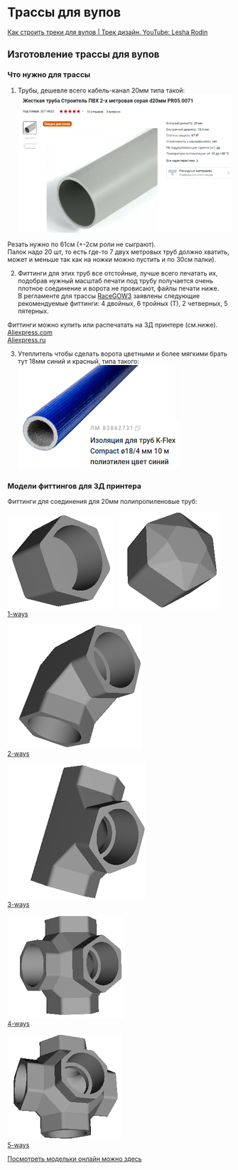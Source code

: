# Трассы для вупов

[Как строить треки для вупов | Трек дизайн. YouTube: Lesha Rodin](https://www.youtube.com/watch?v=_VQrCARckbo)

## Изготовление трассы для вупов

### Что нужно для трассы
1. Трубы, дешевле всего кабель-канал 20мм типа такой:  
![](plastic_pipe.png)  

Резать нужно по 61см (+-2см роли не сыграют).  
Палок надо 20 шт, то есть где-то 7 двух метровых труб должно хватить, может и меньше так как на ножки можно пустить и по 30см палки).  

2. Фиттинги для этих труб все отстойные, лучше всего печатать их, подобрав нужный масштаб печати под трубу получается очень плотное соединение и ворота не провисают, файлы печати ниже.  
В регламенте для трассы [RaceGOW3](./../30_Гонки_или_соревнования/RaceGOW.md) заявлены следующие рекомендуемые фиттинги: 4 двойных, 6 тройных (Т), 2 четверных, 5 пятерных.  

Фиттинги можно купить или распечатать на 3Д принтере (см.ниже).  
[Aliexpress.com](https://vi.aliexpress.com/item/1005004895883005.html)  
[Aliexpress.ru](https://aliexpress.ru/item/1005004895883005.html)  

 
3. Утеплитель чтобы сделать ворота цветными и более мягкими брать тут 18мм синий и красный, типа такого:  
![](Soft_Isolation.png)

### Модели фиттингов для 3Д принтера
Фиттинги для соединения для 20мм полипропиленовые труб: 
 
![](fit_1-way1.png)
![](fit_1-way2.png)  
[1-ways](1-ways_fitting.stl)  

![](fit_2-way1.png)  
[2-ways](2-ways_fitting.stl)  

![](fit_3-way1.png)  
[3-ways](3-ways_fitting.stl)  

![](fit_4-way1.png)  
[4-ways](4-ways_fitting.stl)  

![](fit_5-way1.png)  
[5-ways](5-ways_fitting.stl)  


[Посмотреть модельки онлайн можно здесь](https://www.viewstl.com/)



